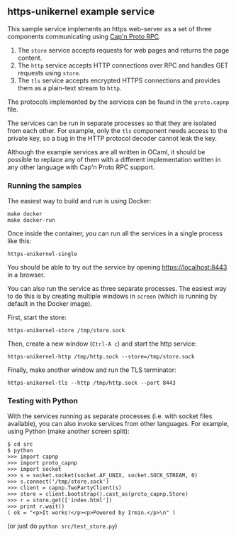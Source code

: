 ## https-unikernel example service

This sample service implements an https web-server as a set of three components communicating using [Cap'n Proto RPC][].

1. The `store` service accepts requests for web pages and returns the page content.
2. The `http` service accepts HTTP connections over RPC and handles GET requests using `store`.
3. The `tls` service accepts encrypted HTTPS connections and provides them as a plain-text stream to `http`.

The protocols implemented by the services can be found in the `proto.capnp` file.

The services can be run in separate processes so that they are isolated from each other.
For example, only the `tls` component needs access to the private key, so
a bug in the HTTP protocol decoder cannot leak the key.

Although the example services are all written in OCaml, it should be possible to replace any of them with a different implementation written in any other language with Cap'n Proto RPC support.

### Running the samples

The easiest way to build and run is using Docker:

    make docker
    make docker-run

Once inside the container, you can run all the services in a single process like this:

    https-unikernel-single

You should be able to try out the service by opening <https://localhost:8443> in a browser.

You can also run the service as three separate processes.
The easiest way to do this is by creating multiple windows in `screen` (which is running by default in the Docker image).

First, start the store:

    https-unikernel-store /tmp/store.sock

Then, create a new window (`Ctrl-A c`) and start the http service:

    https-unikernel-http /tmp/http.sock --store=/tmp/store.sock

Finally, make another window and run the TLS terminator:

    https-unikernel-tls --http /tmp/http.sock --port 8443


### Testing with Python

With the services running as separate processes (i.e. with socket files available), you can also invoke services from other languages.
For example, using Python (make another screen split):

```
$ cd src
$ python
>>> import capnp
>>> import proto_capnp
>>> import socket
>>> s = socket.socket(socket.AF_UNIX, socket.SOCK_STREAM, 0)
>>> s.connect('/tmp/store.sock')
>>> client = capnp.TwoPartyClient(s)
>>> store = client.bootstrap().cast_as(proto_capnp.Store)
>>> r = store.get(['index.html'])
>>> print r.wait()
( ok = "<p>It works!</p><p>Powered by Irmin.</p>\n" )
```

(or just do `python src/test_store.py`)


[Cap'n Proto RPC]: https://capnproto.org/rpc.html
